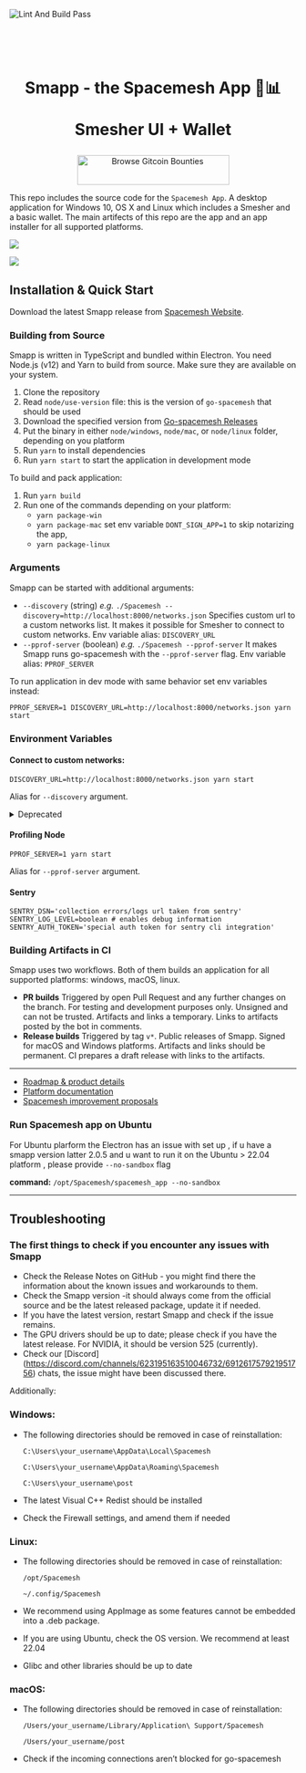 ![Lint And Build Pass](https://github.com/spacemeshos/smapp/workflows/Lint%20And%20App%20Build/badge.svg)

<h1 align="center">
  <p align="center">Smapp - the Spacemesh App 🏦📊</p>
  <p align="center">Smesher UI + Wallet</p>
</h1>


<p align="center">
<a href="https://gitcoin.co/profile/spacemeshos" title="Push Open Source Forward">
    <img src="https://s.gitcoin.co/static/v2/images/promo_buttons/slice_02.png" width="267px" height="52px" alt="Browse Gitcoin Bounties"/>
</a>
</p>

This repo includes the source code for the `Spacemesh App`. A desktop application for Windows 10, OS X and Linux which includes a Smesher and a basic wallet. The main artifects of this repo are the app and an app installer for all supported platforms.

![](https://github.com/spacemeshos/smapp/blob/develop/resources/smapp_app_smesher.png)

![](https://github.com/spacemeshos/smapp/blob/develop/resources/smapp_app_wallet.png)


## Installation & Quick Start

Download the latest Smapp release from [Spacemesh Website](https://spacemesh.io/start/).

### Building from Source

Smapp is written in TypeScript and bundled within Electron. You need Node.js (v12) and Yarn to build from source. Make sure they are available on your system.

1. Clone the repository
2. Read `node/use-version` file: this is the version of `go-spacemesh` that should be used
3. Download the specified version from [Go-spacemesh Releases](https://github.com/spacemeshos/go-spacemesh/releases)
4. Put the binary in either `node/windows`, `node/mac`, or `node/linux` folder, depending on you platform
5. Run `yarn` to install dependencies
6. Run `yarn start` to start the application in development mode

To build and pack application:

1. Run `yarn build`
2. Run one of the commands depending on your platform:
   - `yarn package-win`
   - `yarn package-mac`
     set env variable `DONT_SIGN_APP=1` to skip notarizing the app,
   - `yarn package-linux`

### Arguments
Smapp can be started with additional arguments:
- `--discovery` (string)
  _e.g._ `./Spacemesh --discovery=http://localhost:8000/networks.json`
  Specifies custom url to a custom networks list. It makes it possible for Smesher to connect to custom networks.
  Env variable alias: `DISCOVERY_URL`
- `--pprof-server` (boolean)
  _e.g._ `./Spacemesh --pprof-server`
  It makes Smapp runs go-spacemesh with the `--pprof-server` flag.
  Env variable alias: `PPROF_SERVER`

To run application in dev mode with same behavior set env variables instead:
```
PPROF_SERVER=1 DISCOVERY_URL=http://localhost:8000/networks.json yarn start
```

### Environment Variables

#### Connect to custom networks:
```
DISCOVERY_URL=http://localhost:8000/networks.json yarn start
```
Alias for `--discovery` argument.

<details>
    <summary>Deprecated</summary>

  > To run the application against DevNet you have to set URL to config file to env variable `DEV_NET_URL`:
  > ```
  > DEV_NET_URL=https://.../config.json yarn start
  > ```
  >
  > To run the application against DevNet in the Wallet Only mode you have to also set URL (or list of URLs separated by commas) to GRPC API provider to env variable `DEV_NET_REMOTE_API`:
  > ```
  > export DEV_NET_REMOTE_API=https://192.168.0.1:31030
  > export DEV_NET_URL=https://.../config.json
  > yarn start
  > ```

</details>

#### Profiling Node
```
PPROF_SERVER=1 yarn start
```
Alias for `--pprof-server` argument.

#### Sentry
```
SENTRY_DSN='collection errors/logs url taken from sentry'
SENTRY_LOG_LEVEL=boolean # enables debug information
SENTRY_AUTH_TOKEN='special auth token for sentry cli integration'
```

### Building Artifacts in CI

Smapp uses two workflows. Both of them builds an application for all supported platforms: windows, macOS, linux.

- **PR builds**
  Triggered by open Pull Request and any further changes on the branch.
  For testing and development purposes only.
  Unsigned and can not be trusted.
  Artifacts and links a temporary.
  Links to artifacts posted by the bot in comments.
- **Release builds**
  Triggered by tag `v*`.
  Public releases of Smapp.
  Signed for macOS and Windows platforms.
  Artifacts and links should be permanent.
  CI prepares a draft release with links to the artifacts.

---
- [Roadmap & product details](https://product.spacemesh.io/)
- [Platform documentation](https://platform.spacemesh.io/)
- [Spacemesh improvement proposals](https://github.com/spacemeshos/SMIPS)


### Run Spacemesh app on Ubuntu
For Ubuntu plarform the Electron has an issue with set up , if u have a smapp version latter 2.0.5 and u want to run it on the Ubuntu > 22.04 platform , please provide ```--no-sandbox``` flag

**command:** 
```/opt/Spacemesh/spacemesh_app --no-sandbox```

---

## Troubleshooting

### The first things to check if you encounter any issues with Smapp

- Check the Release Notes on GitHub - you might find there the information about the known issues and workarounds to them. 
- Check the Smapp version -it should always come from the official source and be the latest released package, update it if needed. 
- If you have the latest version, restart Smapp and check if the issue remains.
- The GPU drivers should be up to date; please check if you have the latest release. For NVIDIA, it should be version 525 (currently). 
- Check our [Discord] (https://discord.com/channels/623195163510046732/691261757921951756) chats, the issue might have been discussed there.

Additionally: 

### Windows: 

- The following directories should be removed in case of reinstallation:

  ```C:\Users\your_username\AppData\Local\Spacemesh```

  ```C:\Users\your_username\AppData\Roaming\Spacemesh```

  ```C:\Users\your_username\post```

- The latest Visual C++ Redist should be installed
- Check the Firewall settings, and amend them if needed

### Linux: 

- The following directories should be removed in case of reinstallation:

  ```/opt/Spacemesh```

  ```~/.config/Spacemesh```

- We recommend using AppImage as some features cannot be embedded into a .deb package.
- If you are using Ubuntu, check the OS version. We recommend at least 22.04
- Glibc and other libraries should be up to date

### macOS: 
- The following directories should be removed in case of reinstallation:

  ```/Users/your_username/Library/Application\ Support/Spacemesh```

  ```/Users/your_username/post```

- Check if the incoming connections aren’t blocked for go-spacemesh